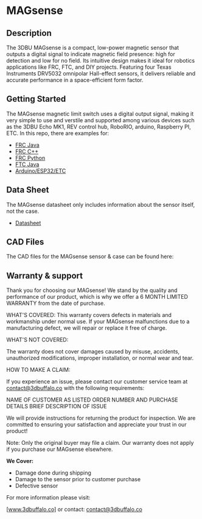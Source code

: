 # MAGsense

## Description
The 3DBU MAGsense is a compact, low-power magnetic sensor that outputs a digital signal to indicate magnetic field presence: high for detection and low for no field. Its intuitive design makes it ideal for robotics applications like FRC, FTC, and DIY projects. Featuring four Texas Instruments DRV5032 omnipolar Hall-effect sensors, it delivers reliable and accurate performance in a space-efficient form factor.

## Getting Started
The MAGsense magnetic limit switch uses a digital output signal, making it very simple to use and verstile and supported among various devices such as the 3DBU Echo MK1, REV control hub, RoboRIO, arduino, Raspberry PI, ETC. In this repo, there are examples for:
* [FRC Java](https://github.com/3DBuffalo/MAGsense/blob/main/examples/FRC.java)
* [FRC C++](https://github.com/3DBuffalo/MAGsense/blob/main/examples/FRC.cpp)
* [FRC Python](https://github.com/3DBuffalo/MAGsense/blob/main/examples/FRC.py)
* [FTC Java](https://github.com/3DBuffalo/MAGsense/blob/main/examples/FTC.java)
* [Arduino/ESP32/ETC](https://github.com/3DBuffalo/MAGsense/blob/main/examples/Arduino.ino)

## Data Sheet
The MAGsense datasheet only includes information about the sensor itself, not the case. 
* [Datasheet](https://github.com/3DBuffalo/MAGsense/blob/main/MAGsense%20Sensor%20Data%20Sheet.pdf)

## CAD Files
The CAD files for the MAGsense sensor & case can be found here:

## Warranty & support
Thank you for choosing our MAGsense! We stand by the quality and performance of our product, which is why we offer a 6 MONTH LIMITED WARRANTY from the date of purchase.
 

WHAT'S COVERED:
This warranty covers defects in materials and workmanship under normal use. If your MAGsense malfunctions due to a manufacturing defect, we will repair or replace it free of charge.


WHAT'S NOT COVERED:

The warranty does not cover damages caused by misuse, accidents, unauthorized modifications, improper installation, or normal wear and tear.


HOW TO MAKE A CLAIM:

If you experience an issue, please contact our customer service team at contact@3dbuffalo.co with the following requirements:
 

NAME OF CUSTOMER AS LISTED
ORDER NUMBER AND PURCHASE DETAILS
BRIEF DESCRIPTION OF ISSUE

 
We will provide instructions for returning the product for inspection. We are committed to ensuring your satisfaction and appreciate your trust in our product!


Note: Only the original buyer may file a claim. Our warranty does not apply if you purchase our MAGsense elsewhere.

**We Cover:**
* Damage done during shipping
* Damage to the sensor prior to customer purchase
* Defective sensor

For more information please visit:

[www.3dbuffalo.co] or contact: contact@3dbuffalo.co
